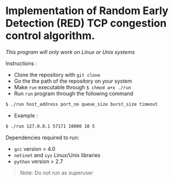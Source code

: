 # Implementation of **Random Early Detection (RED)** TCP congestion control algorithm.
*This program will only work on Linux or Unix systems*

Instructions :
- Clone the repository with `git clone `
- Go the the path of the repository on your system
- Make `run` executable through `$ chmod a+x ./run`
- Run `run` program through the following command
```bash
$ ./run host_address port_no queue_size burst_size timeout
```
- Example : 
```bash 
$ ./run 127.0.0.1 57171 10000 10 5
```

Dependencies required to run:
- `gcc` version > 4.0
- `netinet` and `sys` Linux/Unix libraries
- `python` version > 2.7

> Note: Do not run as superuser

